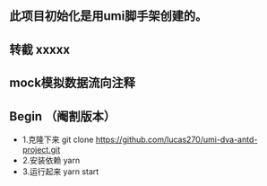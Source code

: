 ## 此项目初始化是用umi脚手架创建的。
## 转截 xxxxx

## mock模拟数据流向注释

## Begin （阉割版本）
- 1.克隆下来 git clone https://github.com/lucas270/umi-dva-antd-project.git
- 2.安装依赖 yarn
- 3.运行起来 yarn start
